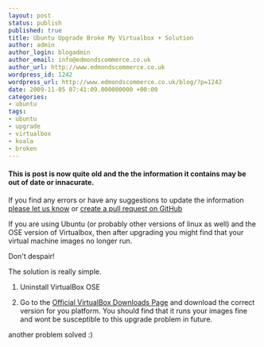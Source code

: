 ```yaml
---
layout: post
status: publish
published: true
title: Ubuntu Upgrade Broke My Virtualbox + Solution
author: admin
author_login: blogadmin
author_email: info@edmondscommerce.co.uk
author_url: http://www.edmondscommerce.co.uk
wordpress_id: 1242
wordpress_url: http://www.edmondscommerce.co.uk/blog/?p=1242
date: 2009-11-05 07:41:09.000000000 +00:00
categories:
- ubuntu
tags:
- ubuntu
- upgrade
- virtualbox
- koala
- broken
---
```

<div class="oldpost"><h4>This is post is now quite old and the the information it contains may be out of date or innacurate.</h4>
<p>
If you find any errors or have any suggestions to update the information <a href="http://edmondscommerce.github.io/contact-us/index.html">please let us know</a>
or <a href="https://github.com/edmondscommerce/edmondscommerce.github.io">create a pull request on GitHub</a>
</p>
</div>
If you are using Ubuntu (or probably other versions of linux as well) and the OSE version of Virtualbox, then after upgrading you might find that your virtual machine images no longer run.

Don't despair!

The solution is really simple. 

1. Uninstall VirtualBox OSE

2. Go to the <a href="http://www.virtualbox.org/wiki/Linux_Downloads">Official VirtualBox Downloads Page</a> and download the correct version for you platform. You should find that it runs your images fine and wont be susceptible to this upgrade problem in future.

another problem solved :)
